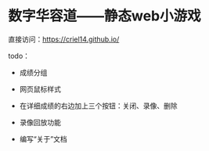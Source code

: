 # 数字华容道——静态web小游戏

直接访问：https://criel14.github.io/



todo：

- 成绩分组
- 网页鼠标样式

- 在详细成绩的右边加上三个按钮：关闭、录像、删除
- 录像回放功能
- 编写“关于”文档